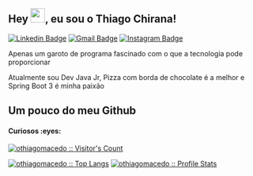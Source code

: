 
## Hey <img src="https://github.com/TheDudeThatCode/TheDudeThatCode/blob/master/Assets/Hi.gif" width="29px">, eu sou o Thiago Chirana!

[![Linkedin Badge](https://img.shields.io/badge/LinkedIn-blue?style=flat&logo=linkedin&labelColor=blue&link=https://www.linkedin.com/in/thiago-c-macedo/)](https://www.linkedin.com/in/thiago-c-macedo/) 
[![Gmail Badge](https://img.shields.io/badge/Gmail-red?style=flat-square&logo=Gmail&logoColor=white&link=mailto:thiagochirana@gmail.com)](mailto:thiago.chirana@gmail.com)
[![Instagram Badge](https://img.shields.io/badge/-Instagram-E4405F?style=flat&logo=instagram&logoColor=white&link=https://instagram.com/thiagochirana/)](https://instagram.com/thiagochirana)

<p align='left'>Apenas um garoto de programa fascinado com o que a tecnologia pode proporcionar</p>
<p align='left'>Atualmente sou Dev Java Jr, Pizza com borda de chocolate é a melhor e Spring Boot 3 é minha paixão</p>

<h2>Um pouco do meu Github</h2>

<h4>Curiosos :eyes:</h4>
<p>
    <a href="https://github.com/othiagomacedo">
        <img src="https://profile-counter.glitch.me/{othiagomacedo}/count.svg" alt="othiagomacedo :: Visitor's Count" />
    </a>
</p>

<p>
    <a href="https://github.com/othiagomacedo"><img src="https://github-readme-stats.vercel.app/api/top-langs/?username=othiagomacedo&theme=tokyonight&layout=compact&hide_border=true&bg_color=282A36&icon_color=686868&title_color=57c7ff&text_color=9aedfe" alt="othiagomacedo :: Top Langs" /></a>
    <a href="https://github.com/othiagomacedo"><img src="https://github-readme-stats.vercel.app/api?username=othiagomacedo&show_icons=true&include_all_commits=true&hide_border=true&bg_color=282A36&icon_color=686868&title_color=57c7ff&text_color=9aedfe&custom_title=My+Github+Stats" alt="othiagomacedo :: Profile Stats" /></a>
</p>